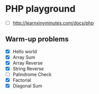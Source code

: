 # PHP playground

- [ ] http://learnxinyminutes.com/docs/php

## Warm-up problems

- [x] Hello world
- [x] Array Sum
- [x] Array Reverse
- [x] String Reverse
- [ ] Palindrome Check
- [x] Factorial
- [x] Diagonal Sum
